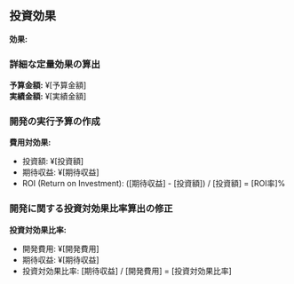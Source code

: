 ## 投資効果

**効果:**

### 詳細な定量効果の算出

**予算金額:** ¥[予算金額]  
**実績金額:** ¥[実績金額]  

### 開発の実行予算の作成

**費用対効果:**  
- 投資額: ¥[投資額]  
- 期待収益: ¥[期待収益]  
- ROI (Return on Investment): ([期待収益] - [投資額]) / [投資額] = [ROI率]%

### 開発に関する投資対効果比率算出の修正

**投資対効果比率:**  
- 開発費用: ¥[開発費用]  
- 期待収益: ¥[期待収益]  
- 投資対効果比率: [期待収益] / [開発費用] = [投資対効果比率]

